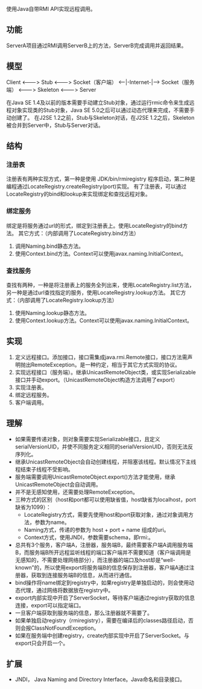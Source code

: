 
使用Java自带RMI API实现远程调用。

## 功能
ServerA项目通过RMI调用ServerB上的方法，ServerB完成调用并返回结果。

## 模型
Client <---> Stub <---> Socket（客户端） <--|-Internet-|--> Socket（服务端） <---> Skeleton <---> Server

在Java SE 1.4及以前的版本需要手动建立Stub对象，通过运行rmic命令来生成远程对象实现类的Stub对象，Java SE 5.0之后可以通过动态代理来完成，不需要手动创建了。
在J2SE 1.2之前，Stub与Skeleton对话，在J2SE 1.2之后，Skeleton被合并到Server中，Stub与Server对话。

## 结构
### 注册表
注册表有两种实现方式，第一种是使用 JDK/bin/rmiregistry 程序启动，第二种是编程通过LocateRegistry.createRegistry(port)实现。
有了注册表，可以通过LocateRegistry的bind和lookup来实现绑定和查找远程对象。

### 绑定服务
绑定是将服务通过url的形式，绑定到注册表上。使用LocateRegistry的bind方法。
其它方式：（内部调用了LocateRegistry.bind方法）
1. 调用Naming.bind静态方法。
2. 使用Context.bind方法。Context可以使用javax.naming.InitialContext。

### 查找服务
查找有两种，一种是将注册表上的服务全列出来，使用LocateRegistry.list方法，另一种是通过url查找指定的服务，使用LocateRegistry.lookup方法。
其它方式：（内部调用了LocateRegistry.lookup方法）
1. 使用Naming.lookup静态方法。
2. 使用Context.lookup方法。Context可以使用javax.naming.InitialContext。

## 实现
1. 定义远程接口。添加接口，接口需集成java.rmi.Remote接口，接口方法需声明抛出RemoteException。是一种约定，相当于其它方式实现的协议。
2. 实现远程接口（服务端）。继承UnicastRemoteObject类，或实现Serializable接口并手动export。（UnicastRemoteObject构造方法调用了export）
3. 实现注册表。
4. 绑定远程服务。
5. 客户端调用。

## 理解
- 如果需要传递对象，则对象需要实现Serializable接口，且定义serialVersionUID，并使不同服务定义相同的serialVersionUID，否则无法反序列化。
- 继承UnicastRemoteObject会自动创建线程，并阻塞该线程。默认情况下主线程结束子线程不受影响。
- 服务端需要调用UnicastRemoteObject.export()方法才能使用，继承UnicastRemoteObject会自动调用。
- 并不是无感知使用，还需要处理RemoteException。
- 三种方式的区别（host和port都可以使用缺省值，host缺省为localhost，port缺省为1099）：
  - LocateRegistry方式，需要先使用host和port获取对象，通过对象调用方法，参数为name。
  - Naming方式，传递的参数为 host + port + name 组成的uri。
  - Context方式，使用JNDI，参数需要schema，即rmi:。
- 总共有3个服务，客户端A，注册器，服务端B，最终需要客户端A调用服务端B，而服务端B所开远程监听线程的端口客户端并不需要知道（客户端调用是无感知的，不需要处理网络部分），而注册器的端口及host却是“well-known”的，所以使用export将服务端B的信息保存到注册器，客户端A通过注册器，获取到连接服务端B的信息，从而进行通信。
- bind操作将name绑定到registry中，如果registry是单独启动的，则会使用动态代理，通过网络将数据放在registry中。
- export内部实现中开启了ServerSocket，等待客户端通过registry获取的信息连接，export可以指定端口。
- 一旦客户端获取到服务端的信息，那么注册器就不需要了。
- 如果单独启动registry（rmiregistry），需要在编译后的classes路径启动，否则会报ClassNotFoundException。
- 如果在服务端中创建registry，create内部实现中开启了ServerSocket。与export只会开启一个。

## 扩展
- JNDI， Java Naming and Directory Interface。Java命名和目录接口。
